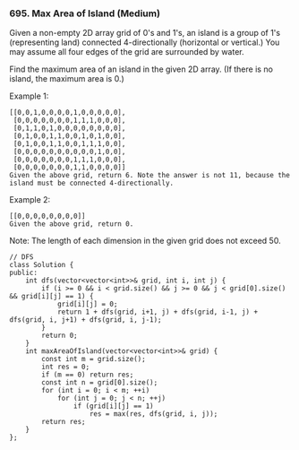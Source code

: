 ### 695. Max Area of Island (Medium)

Given a non-empty 2D array grid of 0's and 1's, an island is a group of 1's (representing land) connected 4-directionally (horizontal or vertical.) You may assume all four edges of the grid are surrounded by water.

Find the maximum area of an island in the given 2D array. (If there is no island, the maximum area is 0.)

Example 1:

```
[[0,0,1,0,0,0,0,1,0,0,0,0,0],
 [0,0,0,0,0,0,0,1,1,1,0,0,0],
 [0,1,1,0,1,0,0,0,0,0,0,0,0],
 [0,1,0,0,1,1,0,0,1,0,1,0,0],
 [0,1,0,0,1,1,0,0,1,1,1,0,0],
 [0,0,0,0,0,0,0,0,0,0,1,0,0],
 [0,0,0,0,0,0,0,1,1,1,0,0,0],
 [0,0,0,0,0,0,0,1,1,0,0,0,0]]
Given the above grid, return 6. Note the answer is not 11, because the island must be connected 4-directionally.
```
Example 2:

```
[[0,0,0,0,0,0,0,0]]
Given the above grid, return 0.
```
Note: The length of each dimension in the given grid does not exceed 50.

```
// DFS
class Solution {
public:
    int dfs(vector<vector<int>>& grid, int i, int j) {
        if (i >= 0 && i < grid.size() && j >= 0 && j < grid[0].size() && grid[i][j] == 1) {
            grid[i][j] = 0;
            return 1 + dfs(grid, i+1, j) + dfs(grid, i-1, j) + dfs(grid, i, j+1) + dfs(grid, i, j-1);
        }
        return 0;    
    }
    int maxAreaOfIsland(vector<vector<int>>& grid) {
        const int m = grid.size();
        int res = 0;
        if (m == 0) return res;
        const int n = grid[0].size();
        for (int i = 0; i < m; ++i) 
            for (int j = 0; j < n; ++j) 
                if (grid[i][j] == 1) 
                    res = max(res, dfs(grid, i, j));
        return res;        
    }
};
```

